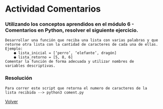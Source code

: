 # Actividad Comentarios

### Utilizando los conceptos aprendidos en el módulo 6 - Comentarios en Python, resolver el siguiente ejercicio.

    Desarrollar una función que reciba una lista con varias palabras y que
    retorne otra lista con la cantidad de caracteres de cada una de ellas.
    Ejemplo:
        ● lista_inicial = [‘perro’, ‘elefante’, dragón]
        ● lista_retorno = [5, 8, 6]
    Comentar la función de forma adecuada y utilizar nombres de
    variables descriptivas.

### Resolución
`Para correr este script que retorna el numero de caracteres de la lista recibida --> python3 coment.py`

[Volver](../README.md)